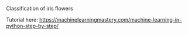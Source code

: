 Classification of iris flowers

Tutorial here: https://machinelearningmastery.com/machine-learning-in-python-step-by-step/
